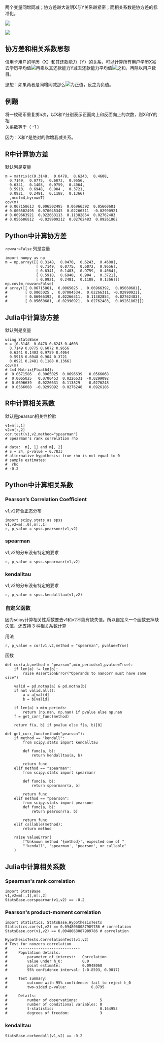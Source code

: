 两个变量同增同减；协方差越大说明X与Y关系越紧密；而相关系数是协方差的标准化。

![](https://cdn.nlark.com/yuque/__latex/78bdeac998c37266efd19a2704f8a601.svg)

![](https://cdn.nlark.com/yuque/__latex/e141a6514240c2584974db840659b809.svg)

## 协方差和相关系数思想

信用卡用户的学历（X）和其还款能力（Y）的关系，可以计算所有用户学历X减去学历平均值![](https://cdn.nlark.com/yuque/__latex/1e3b2bbbe4a504c014cfdfbab07d6486.svg)再乘以其还款能力Y减去还款能力平均值![](https://cdn.nlark.com/yuque/__latex/f7fc9a6ea9af7e9e806ef13514c410a2.svg)之和，再除以用户数目。

思想：如果两者是同增同减那么![](https://cdn.nlark.com/yuque/__latex/c72cff2f9c3d94a1ecfc31cf2618af44.svg)为正值，反之为负值。

## 例题

将一枚硬币重复掷n次，以X和Y分别表示正面向上和反面向上的次数，则X和Y的相  
关系数等于（ -1 ）

因为：X和Y是绝对的你增我减关系。

## R中计算协方差

默认列是变量

```
m = matrix(c(0.3148,  0.0478,  0.6243,  0.4608,
  0.7149,  0.0775,  0.6072,  0.9656,
  0.6341,  0.1403,  0.9759,  0.4064,
  0.5918,  0.6948,  0.904 ,  0.3721,
  0.0921,  0.2481,  0.1188,  0.1366)
  ,ncol=4,byrow=T)
cov(m)
# 0.067158613  0.006502495  0.06966392  0.05660681
# 0.006502495  0.070045345  0.02266311  -0.02990921
# 0.069663921  0.022663113  0.11382854  0.02762483
# 0.056606812  -0.029909212  0.02762483  0.09261862
```

## Python中计算协方差

`rowvar=False` 列是变量

```
import numpy as np
m = np.array([[ 0.3148,  0.0478,  0.6243,  0.4608],
              [ 0.7149,  0.0775,  0.6072,  0.9656],
              [ 0.6341,  0.1403,  0.9759,  0.4064],
              [ 0.5918,  0.6948,  0.904 ,  0.3721],
              [ 0.0921,  0.2481,  0.1188,  0.1366]])
np.cov(m,rowvar=False)
# array([[ 0.06715861,  0.0065025 ,  0.06966392,  0.05660681],
#        [ 0.0065025 ,  0.07004534,  0.02266311, -0.02990921],
#        [ 0.06966392,  0.02266311,  0.11382854,  0.02762483],
#        [ 0.05660681, -0.02990921,  0.02762483,  0.09261862]])
```

## Julia中计算协方差

默认列是变量

```
using StatsBase
m = [0.3148  0.0478 0.6243 0.4608
  0.7149 0.0775 0.6072 0.9656
  0.6341 0.1403 0.9759 0.4064
  0.5918 0.6948 0.904 0.3721
  0.0921 0.2481 0.1188 0.1366]
cov(m)
# 4×4 Matrix{Float64}:
#  0.0671586   0.0065025  0.0696639   0.0566068
#  0.0065025   0.0700453  0.0226631  -0.0299092
#  0.0696639   0.0226631  0.113829    0.0276248
#  0.0566068  -0.0299092  0.0276248   0.0926186
```

## R中计算相关系数

默认是pearson相关性检验

```
v1=m[:,1]
v2=m[:,2]
cor.test(v1,v2,method="spearman")
# Spearman's rank correlation rho

# data:  m[, 1] and m[, 2]
# S = 24, p-value = 0.7833
# alternative hypothesis: true rho is not equal to 0
# sample estimates:
#  rho 
# -0.2 
```

## Python中计算相关系数

### Pearson’s Correlation Coefficient

v1,v2符合正态分布

```
import scipy.stats as spss
v1,v2=m[:,0],m[:,1]
r, p_value = spss.pearsonr(v1,v2)
```

### spearman

v1,v2的分布没有特定的要求

```
r, p_value = spss.spearmanr(v1,v2)
```

### kendalltau

v1,v2的分布没有特定的要求

```
r, p_value = spss.kendalltau(v1,v2)
```

### 自定义函数

因为scipy计算相关性系数要去v1和v2不能有缺失值，所以自定义一个函数去掉缺失值，还支持 3 种相关系数计算

用法

```
r, p_value = cor(v1,v2,method = "spearman", pvalue=True)
```

函数

```
def cor(a,b,method = "pearson",min_periods=1,pvalue=True):
    if len(a) != len(b):
        raise AssertionError("Operands to nancorr must have same size")

    valid = pd.notna(a) & pd.notna(b)
    if not valid.all():
        a = a[valid]
        b = b[valid]

    if len(a) < min_periods:
        return (np.nan, np.nan) if pvalue else np.nan
    f = get_corr_func(method)

    return f(a, b) if pvalue else f(a, b)[0]

def get_corr_func(method="pearson"):
    if method == "kendall":
        from scipy.stats import kendalltau

        def func(a, b):
            return kendalltau(a, b)

        return func
    elif method == "spearman":
        from scipy.stats import spearmanr

        def func(a, b):
            return spearmanr(a, b)

        return func
    elif method == "pearson":
        from scipy.stats import pearsonr
        def func(a, b):
            return pearsonr(a, b)

        return func
    elif callable(method):
        return method

    raise ValueError(
        f"Unknown method '{method}', expected one of "
        "'kendall', 'spearman', 'pearson', or callable"
    )
```

## Julia中计算相关系数

### Spearman's rank correlation

```
import StatsBase
v1,v2=m[:,1],m[:,2]
StatsBase.corspearman(v1,v2) == -0.2
```

### Pearson's product-moment correlation

```
import Statistics, StatsBase,HypothesisTests
Statistics.cor(v1,v2) == 0.0948068087989786 # correlation 
StatsBase.cor(v1,v2) == 0.0948068087989786 # correlation

HypothesisTests.CorrelationTest(v1,v2)
# Test for nonzero correlation
#     ----------------------------
#     Population details:
#         parameter of interest:   Correlation
#         value under h_0:         0.0
#         point estimate:          0.0948068
#         95% confidence interval: (-0.8593, 0.9017)
    
#     Test summary:
#         outcome with 95% confidence: fail to reject h_0
#         two-sided p-value:           0.8795
    
#     Details:
#         number of observations:          5
#         number of conditional variables: 0
#         t-statistic:                     0.164953
#         degrees of freedom:              3
```

### kendalltau

```
StatsBase.corkendall(v1,v2) == -0.2
```